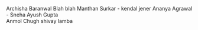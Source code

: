 
Archisha Baranwal
Blah blah
Manthan Surkar - kendal jener
Ananya Agrawal - Sneha
Ayush Gupta<br>
Anmol Chugh
shivay lamba